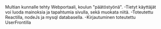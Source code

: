 Multian kunnalle tehty Webportaali, koulun "päätöstyönä".
-Tietyt käyttäjät voi luoda mainoksia ja tapahtumia sivulla, sekä muokata niitä.
-Toteutettu Reactilla, nodeJs ja mysql databasella.
-Kirjautuminen toteutettu UserFrontilla
